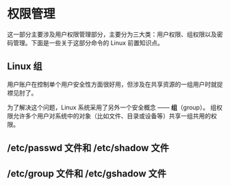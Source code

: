 # 权限管理

这一部分主要涉及用户权限管理部分，主要分为三大类：用户权限、组权限以及密码管理。下面是一些关于这部分命令的 Linux 前置知识点。


## Linux 组
用户账户在控制单个用户安全性方面很好用，但涉及在共享资源的一组用户时就捉襟见肘了。

为了解决这个问题，Linux 系统采用了另外一个安全概念 —— **组**（group）。 组权限允许多个用户对系统中的对象（比如文件、目录或设备等）共享一组共用的权限。

## /etc/passwd 文件和 /etc/shadow 文件


## /etc/group 文件和 /etc/gshadow 文件